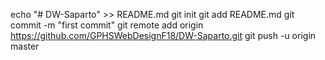 echo "# DW-Saparto" >> README.md
git init
git add README.md
git commit -m "first commit"
git remote add origin https://github.com/GPHSWebDesignF18/DW-Saparto.git
git push -u origin master
